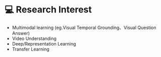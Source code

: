 #  💻 Research Interest

- Multimodal learning (eg.Visual Temporal Grounding、Visual Question Answer)
- Video Understanding
- Deep/Representation Learning
- Transfer Learning

